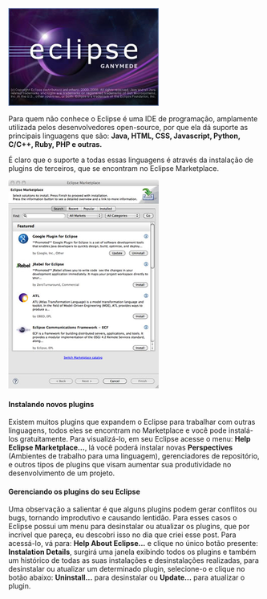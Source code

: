 ![Gerenciando Plugins no Eclipse](/images/eclipse-logo.jpg "Gerenciando Plugins no Eclipse")

Para quem não conhece o Eclipse é uma IDE de programação, amplamente utilizada pelos desenvolvedores open-source, por que ela dá suporte as principais linguagens que são: **Java, HTML, CSS, Javascript, Python, C/C++, Ruby, PHP e outras.**

É claro que o suporte a todas essas linguagens é através da instalação de plugins de terceiros, que se encontram no Eclipse Marketplace.

[![Janela do Eclipse Marketplace.](/images/eclipse-marketplace-small.jpg "Janela do Eclipse Marketplace.")](/images/eclipse-marketplace.jpg) 

#### Instalando novos plugins

Existem muitos plugins que expandem o Eclipse para trabalhar com outras linguagens, todos eles se encontram no Marketplace e você pode instalá-los gratuitamente. Para visualizá-lo, em seu Eclipse acesse o menu: **Help Eclipse Marketplace...**, lá você poderá instalar novas **Perspectives** (Ambientes de trabalho para uma linguagem), gerenciadores de repositório, e outros tipos de plugins que visam aumentar sua produtividade no desenvolvimento de um projeto.

#### Gerenciando os plugins do seu Eclipse

Uma observação a salientar é que alguns plugins podem gerar conflitos ou bugs, tornando improdutivo e causando lentidão. Para esses casos o Eclipse possui um menu para desinstalar ou atualizar os plugins, que por incrível que pareça, eu descobri isso no dia que criei esse post. Para acessá-lo, vá para: **Help About Eclipse...** e clique no único botão presente: **Instalation Details**, surgirá uma janela exibindo todos os plugins e também um histórico de todas as suas instalações e desinstalações realizadas, para desinstalar ou atualizar um determinado plugin, selecione-o e clique no botão abaixo: **Uninstall...** para desinstalar ou **Update...** para atualizar o plugin.